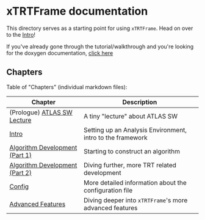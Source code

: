 # xTRTFrame documentation

This directory serves as a starting point for using `xTRTFrame`. Head
on over to the [Intro](tutorial/Intro.md)!

If you've already gone through the tutorial/walkthrough and you're
looking for the doxygen documentation, [click
here](http://webhome.phy.duke.edu/~ddavis/xTRTFrame/)

## Chapters

Table of "Chapters" (individual markdown files):

| Chapter                                                       | Description                                                |
|---------------------------------------------------------------|------------------------------------------------------------|
| (Prologue) [ATLAS SW Lecture](tutorial/ATLASSW.md)            | A tiny "lecture" about ATLAS SW                            |
| [Intro](tutorial/Intro.md)                                    | Setting up an Analysis Environment, intro to the framework |
| [Algorithm Development (Part 1)](tutorial/AlgDevelopment1.md) | Starting to construct an algorithm                         |
| [Algorithm Development (Part 2)](tutorial/AlgDevelopment2.md) | Diving further, more TRT related development               |
| [Config](tutorial/Config.md)                                  | More detailed information about the configuration file     |
| [Advanced Features](tutorial/AdvancedFeatures.md)             | Diving deeper into `xTRTFrame`'s more advanced features    |
